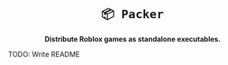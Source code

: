 <!-- Allow this file to not have a first line heading -->
<!-- markdownlint-disable-file MD041 no-emphasis-as-heading -->

<!-- inline html -->
<!-- markdownlint-disable-file MD033 -->

<div align="center">

# `📦 Packer`

**Distribute Roblox games as standalone executables.**

</div>

TODO: Write README
